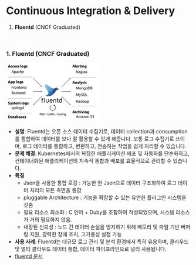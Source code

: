 # Continuous Integration & Delivery
1. **Fluentd** (CNCF Graduated)
<br>


### 1. **Fluentd** (CNCF Graduated)  
<img src="./image/fluentd.png" alt="Helm" width="50%"/>  

   - **설명**: Fluentd는 오픈 소스 데이터 수집기로, 데이터 collection과 consumption를 통합하여 데이터를 보다 잘 활용할 수 있게 해줍니다. 보통 로그 수집기로 쓰이며,  로그 데이터를 통합하고, 변환하고, 전송하는 작업을 쉽게 처리할 수 있습니다. 
   - **문제 해결**: Kubernetes에서의 복잡한 애플리케이션 배포 및 자동화를 단순화하고, 컨테이너화된 애플리케이션의 지속적 통합과 배포를 효율적으로 관리할 수 있습니다.  
   - **특징**  
     - Json을 사용한 통합 로깅 : 가능한 한 Json으로 데이터 구조화하여 로그 데이터 처리의 모든 측면을 통합
     - pluggable Architecture : 기능을 확장할 수 있는 유연한 플러그인 시스템을 갖춤
     - 필요 리소스 최소화 : C 언어 + Duby를 조합하여 작성되었으며, 시스템 리소스가 거의 필요하지 않음.
     - 내장된 신뢰성 : 노드 간 데이터 손실을 방지하기 위해 메모리 및 파일 기반 버퍼링 지원, 강력한 장애 조치, 고가용성 설정 가능
   - **사용 사례**: Fluentd는 대규모 로그 관리 및 분석 환경에서 특히 유용하며, 클라우드 및 멀티 클라우드 데이터 통합, 데이터 파이프라인으로 널리 사용됩니다. 
   - [fluentd 문서](https://www.fluentd.org/architecture)
